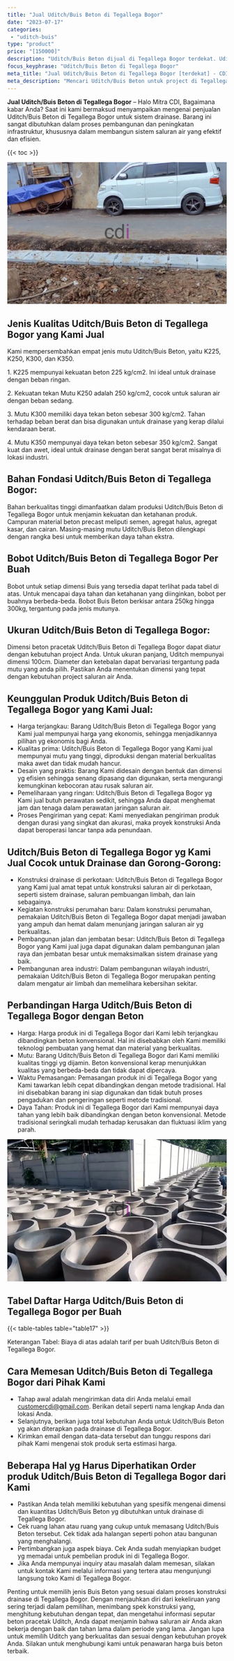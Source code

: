 ```yaml
---
title: "Jual Uditch/Buis Beton di Tegallega Bogor"
date: "2023-07-17"
categories:
 - "uditch-buis"
type: "product"
price: "[150000]"
description: "Uditch/Buis Beton dijual di Tegallega Bogor terdekat. Uditch/Buis Beton ini sering diaplikasaikan dalam project infrastruktur sebagai saluran drainase yang praktis dan berkualitas tinggi. Hubungi kami untuk mendapatkan lebih lanjut."
focus_keyphrase: "Uditch/Buis Beton di Tegallega Bogor"
meta_title: "Jual Uditch/Buis Beton di Tegallega Bogor [terdekat] - CDI"
meta_description: "Mencari Uditch/Buis Beton untuk project di Tegallega Bogor? Kami menyediakan Uditch/Buis Beton yang berkualitas untuk infrastruktur saluran pembuangan. Dapatkan penawaran terbaik sekarang."
---
```


**Jual Uditch/Buis Beton di Tegallega Bogor** – Halo Mitra CDI, Bagaimana kabar Anda? Saat ini kami bermaksud menyampaikan mengenai penjualan Uditch/Buis Beton di Tegallega Bogor untuk sistem drainase. Barang ini sangat dibutuhkan dalam proses pembangunan dan peningkatan infrastruktur, khususnya dalam membangun sistem saluran air yang efektif dan efisien.

{{< toc >}}

![Jual Uditch/Buis Beton di Tegallega Bogor](/images/uditch-buis/uditch-beton-19.jpg)

## Jenis Kualitas Uditch/Buis Beton di Tegallega Bogor yang Kami Jual

Kami mempersembahkan empat jenis mutu Uditch/Buis Beton, yaitu K225, K250, K300, dan K350.

1\. K225 mempunyai kekuatan beton 225 kg/cm2. Ini ideal untuk drainase dengan beban ringan.

2\. Kekuatan tekan Mutu K250 adalah 250 kg/cm2, cocok untuk saluran air dengan beban sedang.

3\. Mutu K300 memiliki daya tekan beton sebesar 300 kg/cm2. Tahan terhadap beban berat dan bisa digunakan untuk drainase yang kerap dilalui kendaraan berat.

4\. Mutu K350 mempunyai daya tekan beton sebesar 350 kg/cm2. Sangat kuat dan awet, ideal untuk drainase dengan berat sangat berat misalnya di lokasi industri.

## Bahan Fondasi Uditch/Buis Beton di Tegallega Bogor:

Bahan berkualitas tinggi dimanfaatkan dalam produksi Uditch/Buis Beton di Tegallega Bogor untuk menjamin kekuatan dan ketahanan produk. Campuran material beton precast meliputi semen, agregat halus, agregat kasar, dan cairan. Masing-masing mutu Uditch/Buis Beton dilengkapi dengan rangka besi untuk memberikan daya tahan ekstra.

## Bobot Uditch/Buis Beton di Tegallega Bogor Per Buah

Bobot untuk setiap dimensi Buis yang tersedia dapat terlihat pada tabel di atas. Untuk mencapai daya tahan dan ketahanan yang diinginkan, bobot per buahnya berbeda-beda. Bobot Buis Beton berkisar antara 250kg hingga 300kg, tergantung pada jenis mutunya.

## Ukuran Uditch/Buis Beton di Tegallega Bogor:

Dimensi beton pracetak Uditch/Buis Beton di Tegallega Bogor dapat diatur dengan kebutuhan project Anda. Untuk ukuran panjang, Uditch mempunyai dimensi 100cm. Diameter dan ketebalan dapat bervariasi tergantung pada mutu yang anda pilih. Pastikan Anda menentukan dimensi yang tepat dengan kebutuhan project saluran air Anda.

## Keunggulan Produk Uditch/Buis Beton di Tegallega Bogor yang Kami Jual:

*   Harga terjangkau: Barang Uditch/Buis Beton di Tegallega Bogor yang Kami jual mempunyai harga yang ekonomis, sehingga menjadikannya pilihan yg ekonomis bagi Anda.
*   Kualitas prima: Uditch/Buis Beton di Tegallega Bogor yang Kami jual mempunyai mutu yang tinggi, diproduksi dengan material berkualitas maka awet dan tidak mudah hancur.
*   Desain yang praktis: Barang Kami didesain dengan bentuk dan dimensi yg efisien sehingga senang dipasang dan digunakan, serta mengurangi kemungkinan kebocoran atau rusak saluran air.
*   Pemeliharaan yang ringan: Uditch/Buis Beton di Tegallega Bogor yg Kami jual butuh perawatan sedikit, sehingga Anda dapat menghemat jam dan tenaga dalam perawatan jaringan saluran air.
*   Proses Pengiriman yang cepat: Kami menyediakan pengiriman produk dengan durasi yang singkat dan akurasi, maka proyek konstruksi Anda dapat beroperasi lancar tanpa ada penundaan.

## Uditch/Buis Beton di Tegallega Bogor yg Kami Jual Cocok untuk Drainase dan Gorong-Gorong:

*   Konstruksi drainase di perkotaan: Uditch/Buis Beton di Tegallega Bogor yang Kami jual amat tepat untuk konstruksi saluran air di perkotaan, seperti sistem drainase, saluran pembuangan limbah, dan lain sebagainya.
*   Kegiatan konstruksi perumahan baru: Dalam konstruksi perumahan, pemakaian Uditch/Buis Beton di Tegallega Bogor dapat menjadi jawaban yang ampuh dan hemat dalam menunjang jaringan saluran air yg berkualitas.
*   Pembangunan jalan dan jembatan besar: Uditch/Buis Beton di Tegallega Bogor yang Kami jual juga dapat digunakan dalam pembangunan jalan raya dan jembatan besar untuk memaksimalkan sistem drainase yang baik.
*   Pembangunan area industri: Dalam pembangunan wilayah industri, pemakaian Uditch/Buis Beton di Tegallega Bogor merupakan penting dalam mengatur air limbah dan memelihara kebersihan sekitar.

## Perbandingan Harga Uditch/Buis Beton di Tegallega Bogor dengan Beton

*   Harga: Harga produk ini di Tegallega Bogor dari Kami lebih terjangkau dibandingkan beton konvensional. Hal ini disebabkan oleh Kami memiliki teknologi pembuatan yang hemat dan material yang berkualitas.
*   Mutu: Barang Uditch/Buis Beton di Tegallega Bogor dari Kami memiliki kualitas tinggi yg dijamin. Beton konvensional kerap menunjukkan kualitas yang berbeda-beda dan tidak dapat dipercaya.
*   Waktu Pemasangan: Pemasangan produk ini di Tegallega Bogor yang Kami tawarkan lebih cepat dibandingkan dengan metode tradisional. Hal ini disebabkan barang ini siap digunakan dan tidak butuh proses pengadukan dan pengeringan seperti metode tradisional.
*   Daya Tahan: Produk ini di Tegallega Bogor dari Kami mempunyai daya tahan yang lebih baik dibandingkan dengan beton konvensional. Metode tradisional seringkali mudah terhadap kerusakan dan fluktuasi iklim yang parah.

![Jual Uditch/Buis Beton di Tegallega Bogor](/images/uditch-buis/buis-beton-24.jpg)

## Tabel Daftar Harga Uditch/Buis Beton di Tegallega Bogor per Buah

{{< table-tables table="table17" >}}

Keterangan Tabel: Biaya di atas adalah tarif per buah Uditch/Buis Beton di Tegallega Bogor.

## Cara Memesan Uditch/Buis Beton di Tegallega Bogor dari Pihak Kami

*   Tahap awal adalah mengirimkan data diri Anda melalui email customercdi@gmail.com. Berikan detail seperti nama lengkap Anda dan lokasi Anda.
*   Selanjutnya, berikan juga total kebutuhan Anda untuk Uditch/Buis Beton yg akan diterapkan pada drainase di Tegallega Bogor.
*   Kirimkan email dengan data-data tersebut dan tunggu respons dari pihak Kami mengenai stok produk serta estimasi harga.

## Beberapa Hal yg Harus Diperhatikan Order produk Uditch/Buis Beton di Tegallega Bogor dari Kami

*   Pastikan Anda telah memiliki kebutuhan yang spesifik mengenai dimensi dan kuantitas Uditch/Buis Beton yg dibutuhkan untuk drainase di Tegallega Bogor.
*   Cek ruang lahan atau ruang yang cukup untuk memasang Uditch/Buis Beton tersebut. Cek tidak ada halangan seperti pohon atau bangunan yang menghalangi.
*   Pertimbangkan juga aspek biaya. Cek Anda sudah menyiapkan budget yg memadai untuk pembelian produk ini di Tegallega Bogor.
*   Jika Anda mempunyai inquiry atau masalah dalam memesan, silakan untuk kontak Kami melalui informasi yang tertera atau mengunjungi langsung toko Kami di Tegallega Bogor.

Penting untuk memilih jenis Buis Beton yang sesuai dalam proses konstruksi drainase di Tegallega Bogor. Dengan menjauhkan diri dari kekeliruan yang sering terjadi dalam pemilihan, menimbang spek konstruksi yang, menghitung kebutuhan dengan tepat, dan mengetahui informasi seputar beton pracetak Uditch, Anda dapat menjamin bahwa saluran air Anda akan bekerja dengan baik dan tahan lama dalam periode yang lama. Jangan lupa untuk memilih Uditch yang berkualitas dan sesuai dengan kebutuhan proyek Anda. Silakan untuk menghubungi kami untuk penawaran harga buis beton terbaik.